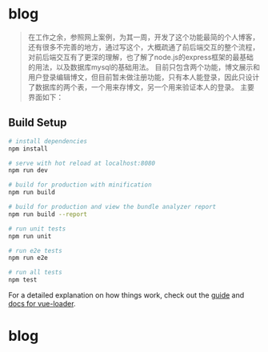# blog

> 在工作之余，参照网上案例，为其一周，开发了这个功能最简的个人博客，还有很多不完善的地方，通过写这个，大概疏通了前后端交互的整个流程，对前后端交互有了更深的理解，也了解了node.js的express框架的最基础的用法，以及数据库mysql的基础用法。
目前只包含两个功能，博文展示和用户登录编辑博文，但目前暂未做注册功能，只有本人能登录，因此只设计了数据库的两个表，一个用来存博文，另一个用来验证本人的登录。
主要界面如下：



## Build Setup

``` bash
# install dependencies
npm install

# serve with hot reload at localhost:8080
npm run dev

# build for production with minification
npm run build

# build for production and view the bundle analyzer report
npm run build --report

# run unit tests
npm run unit

# run e2e tests
npm run e2e

# run all tests
npm test
```

For a detailed explanation on how things work, check out the [guide](http://vuejs-templates.github.io/webpack/) and [docs for vue-loader](http://vuejs.github.io/vue-loader).
# blog
